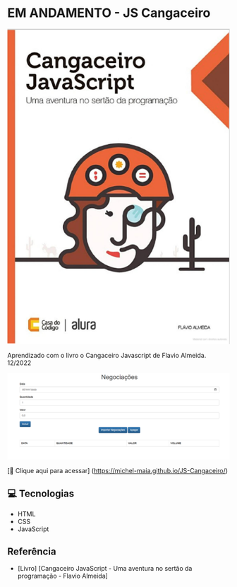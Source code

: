 # EM ANDAMENTO - JS Cangaceiro

![preview](./.github/preview.png)



Aprendizado com o livro o Cangaceiro Javascript de Flavio Almeida. 12/2022 

![preview](./.github/preview01.png)


[🔗 Clique aqui para acessar] (https://michel-maia.github.io/JS-Cangaceiro/)


## 💻 Tecnologias

- HTML
- CSS
- JavaScript 


## Referência

- [Livro] [Cangaceiro JavaScript - Uma aventura no sertão da programação - Flavio Almeida]
 
